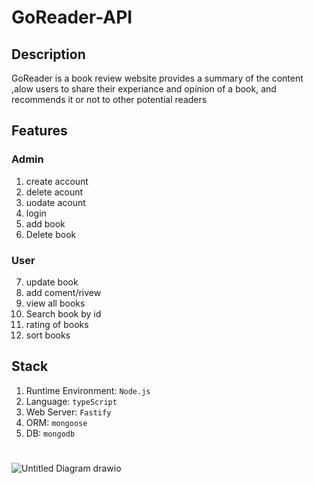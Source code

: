 # GoReader-API

## Description

GoReader is a book review website provides a summary of the content ,alow users to share their experiance and opinion of a book, and recommends it or not to other potential readers


## Features

### Admin

1. create account
2. delete acount
3. uodate acount
4. login
5. add book
6. Delete book

### User
7. update book
8. add coment/rivew
9. view all books
10. Search book by id
11. rating of books
12. sort books

## Stack
1. Runtime Environment: `Node.js`
2. Language: `typeScript`
3. Web Server: `Fastify`
4. ORM: `mongoose`
5. DB: `mongodb`


#


   ![Untitled Diagram drawio](https://user-images.githubusercontent.com/106754794/175789262-caa2bc08-7781-45ba-b392-af79d2257c80.png)

